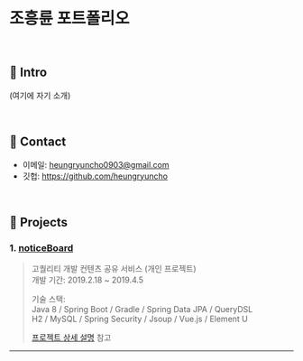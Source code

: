 # 조흥륜 포트폴리오


</br>

## :pushpin: Intro
(여기에 자기 소개)

</br>

## :pushpin: Contact
- 이메일: heungryuncho0903@gmail.com
- 깃헙: https://github.com/heungryuncho

</br>

## :pushpin: Projects
### 1. [noticeBoard](https://github.com/heungryuncho/noticeBoard)
>고퀄리티 개발 컨텐츠 공유 서비스 (개인 프로젝트)  
>개발 기간: 2019.2.18 ~ 2019.4.5  
>  
>기술 스택:  
>Java 8 / Spring Boot / Gradle / Spring Data JPA / QueryDSL  
>H2 / MySQL / Spring Security / Jsoup / Vue.js / Element U  
>  
>[프로젝트 상세 설명](https://github.com/Integerous/goQuality) 참고

---
